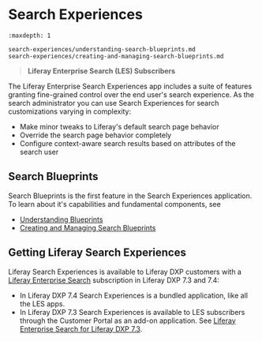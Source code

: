 # Search Experiences

```{toctree}
:maxdepth: 1

search-experiences/understanding-search-blueprints.md
search-experiences/creating-and-managing-search-blueprints.md
```

> **Liferay Enterprise Search (LES) Subscribers**

The Liferay Enterprise Search Experiences app includes a suite of features granting fine-grained control over the end user's search experience. As the search administrator you can use Search Experiences for search customizations varying in complexity:

- Make minor tweaks to Liferay's default search page behavior
- Override the search page behavior completely
- Configure context-aware search results based on attributes of the search user

## Search Blueprints

Search Blueprints is the first feature in the Search Experiences application. To learn about it's capabilities and fundamental components, see

- [Understanding Blueprints](search-experiences/understanding-search-blueprints.md)
- [Creating and Managing Search Blueprints](search-experiences/creating-and-managing-search-blueprints.md)

## Getting Liferay Search Experiences

Liferay Search Experiences is available to Liferay DXP customers with a [Liferay Enterprise Search](../liferay-enterprise-search.md) subscription in Liferay DXP 7.3 and 7.4:

* In Liferay DXP 7.4 Search Experiences is a bundled application, like all the LES apps.
    <!-- starting with DXP 7.4 UpdateX. (X to be specified). There will also be a Feature Flag to enable the feature. (https://issues.liferay.com/browse/LPS-142956) -->
* In Liferay DXP 7.3 Search Experiences is available to LES subscribers through the Customer Portal as an add-on application. See [Liferay Enterprise Search for Liferay DXP 7.3](https://customer.liferay.com/downloads/-/download/liferay-enterprise-search-for-liferay-dxp-7-3).
